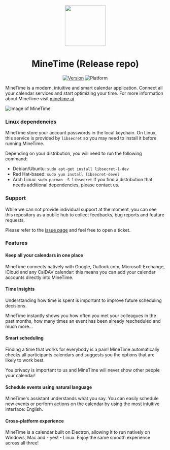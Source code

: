 <div align="center">
  <img src="https://www.minetime.ai/static/icon/icon.ico" width="128px">
  <h1>MineTime (Release repo)</h1>
  <p>
    <a href="https://github.com/marcoancona/MineTime/releases"><img src="https://img.shields.io/github/release/marcoancona/MineTime.svg?style=flat" alt="Version"></a>
    <img src="https://img.shields.io/badge/platform-macOS%20%7C%20Linux%20%7C%20Windows-lightgrey.svg?style=flat" alt="Platform">
  </p>
</div>

MineTime is a modern, intuitive and smart calendar application.
Connect all your calendar services and start optimizing your time. For more information about MineTime visit [minetime.ai](https://minetime.ai).

![Image of MineTime](https://www.minetime.ai/static/img/screen.png)

### Linux dependencies
MineTime store your account passwords in the local keychain. On Linux, this service is provided by `libsecret` so you may need to install it before running MineTime.

Depending on your distribution, you will need to run the following command:

- Debian/Ubuntu: `sudo apt-get install libsecret-1-dev`
- Red Hat-based: `sudo yum install libsecret-devel`
- Arch Linux: `sudo pacman -S libsecret`
If you find a distribution that needs additional dependencies, please contact us.

### Support
While we can not provide individual support at the moment, you can see this repository as a public hub to collect feedbacks, bug reports and feature requests. 

Please refer to the [issue page](https://github.com/marcoancona/MineTime/issues) and feel free to open a ticket.

### Features

#### Keep all your calendars in one place

MineTime connects natively with Google, Outlook.com, Microsoft Exchange, iCloud and any CalDAV calendar: this means you can add your calendar accounts directly into MineTime.

#### Time Insights

Understanding how time is spent is important to improve future scheduling decisions.

MineTime instantly shows you how often you met your colleagues in the past months, how many times an event has been already rescheduled and much more...

#### Smart scheduling

Finding a time that works for everybody is a pain! MineTime automatically checks all participants calendars and suggests you the options that are likely to work best.

You privacy is important to us and MineTime will never show other people your calendar!


#### Schedule events using natural language

MineTime's assistant understands what you say. You can easily schedule new events or perform actions on the calendar by using the most intuitive interface: English.

#### Cross-platform experience

MineTime is a calendar built on Electron, allowing it to run natively on Windows, Mac and - yes! - Linux. Enjoy the same smooth experience across all three!
